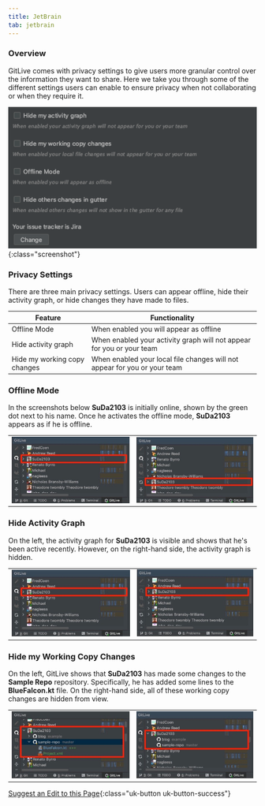 ```yaml
---
title: JetBrain
tab: jetbrain
---
```


### Overview

GitLive comes with privacy settings to give users more granular control over the information they want to share. Here we take you through some of the different settings users can enable to ensure privacy when not collaborating or when they require it.

![Privacy Settings](/uploads/jetbrains-privacy-settings.png "Privacy Settings"){:class="screenshot"}

### Privacy Settings

There are three main privacy settings. Users can appear offline, hide their activity graph, or hide changes they have made to files.

<table>
    <thead>
        <tr>
        <th>Feature</th>
        <th>Functionality</th>
        </tr>
    </thead>
    <tbody>
        <tr>
            <td>Offline Mode</td>
            <td>
                When enabled you will appear as offline
            </td>
        </tr>
        <tr>
            <td>Hide activity graph</td>
            <td>
                When enabled your activity graph will not appear for you or your team
            </td>
        </tr>
        <tr>
            <td>Hide my working copy changes</td>
            <td>
                When enabled your local file changes will not appear for you or your team
            </td>
        </tr>
    </tbody>
</table>

### Offline Mode

In the screenshots below **SuDa2103** is initially online, shown by the green dot next to his name. Once he activates the offline mode, **SuDa2103** appears as if he is offline.

<table>
    <tbody>
        <tr>
            <td>
              <img class="screenshot" src="/uploads/jetbrains-privacy-normal.jpeg">
            </td>
            <td>
              <img class="screenshot" src="/uploads/jetbrains-privacy-offline.jpeg">
            </td>
        </tr>
    </tbody>
</table>

### Hide Activity Graph

On the left, the activity graph for  **SuDa2103** is visible and shows that he's been active recently. However, on the right-hand side, the activity graph is hidden.

<table>
    <tbody>
        <tr>
            <td>
              <img class="screenshot" src="/uploads/jetbrains-privacy-normal.jpeg">
            </td>
            <td>
              <img class="screenshot" src="/uploads/jetbrains-privacy-hide-activity.jpeg">
            </td>
        </tr>
    </tbody>
</table>

### Hide my Working Copy Changes

On the left, GitLive shows that  **SuDa2103** has made some changes to the **Sample Repo** repository. Specifically, he has added some lines to the **BlueFalcon.kt** file. On the right-hand side, all of these working copy changes are hidden from view.

<table>
    <tbody>
        <tr>
            <td>
              <img class="screenshot" src="/uploads/jetbrains-working-copy-before.jpeg">
            </td>
            <td>
              <img class="screenshot" src="/uploads/jetbrains-working-copy-hide.jpeg">
            </td>
        </tr>
    </tbody>
</table>



[Suggest an Edit to this Page](https://github.com/GitLiveApp/GitLive/edit/master/_sections/privacy-jetbrains.md){:class="uk-button uk-button-success"}
